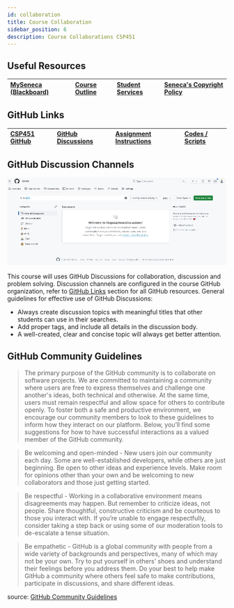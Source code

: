 ```yaml
---
id: collaboration
title: Course Collaboration
sidebar_position: 6
description: Course Collaborations CSP451
---
```


## Useful Resources

| [MySeneca (Blackboard)](https://my.senecacollege.ca/) | [Course Outline](https://apps.senecapolytechnic.ca/ssos/findOutline.do?termCode=08424&subjectCode=CSP451&schoolCode=ITAS) | [Student Services](https://www.senecapolytechnic.ca/about/policies/academics-and-student-services.html) | [Seneca's Copyright Policy](https://www.senecapolytechnic.ca/about/policies/copyright-policy.html) |
| :--- | :--- | :--- | :--- |

## GitHub Links

| [CSP451 GitHub](https://github.com/CSP451) | [GitHub Discussions](https://github.com/orgs/CSP451/discussions) | [Assignment Instructions](https://github.com/CSP451/) | [Codes / Scripts](https://github.com/CSP451) |
| :--- | :--- | :--- | :--- |

## GitHub Discussion Channels

![github-collaborations](/img/about/github_discussions.jpg)

This course will uses GitHub Discussions for collaboration, discussion and problem solving. Discussion channels are configured  in the course GitHub organization, refer to [GitHub Links](#github-links) section for all GitHub resources. General guidelines for effective use of GitHub Discussions:

- Always create discussion topics with meaningful titles that other students can use in their searches.
- Add proper tags, and include all details in the discussion body.
- A well-created, clear and concise topic will always get better attention.

## GitHub Community Guidelines

> The primary purpose of the GitHub community is to collaborate on software projects. We are committed to maintaining a community where users are free to express themselves and challenge one another's ideas, both technical and otherwise. At the same time, users must remain respectful and allow space for others to contribute openly. To foster both a safe and productive environment, we encourage our community members to look to these guidelines to inform how they interact on our platform. Below, you’ll find some suggestions for how to have successful interactions as a valued member of the GitHub community.

> Be welcoming and open-minded - New users join our community each day. Some are well-established developers, while others are just beginning. Be open to other ideas and experience levels. Make room for opinions other than your own and be welcoming to new collaborators and those just getting started.

> Be respectful - Working in a collaborative environment means disagreements may happen. But remember to criticize ideas, not people. Share thoughtful, constructive criticism and be courteous to those you interact with. If you’re unable to engage respectfully, consider taking a step back or using some of our moderation tools to de-escalate a tense situation.

> Be empathetic - GitHub is a global community with people from a wide variety of backgrounds and perspectives, many of which may not be your own. Try to put yourself in others’ shoes and understand their feelings before you address them. Do your best to help make GitHub a community where others feel safe to make contributions, participate in discussions, and share different ideas.

source: [GitHub Community Guidelines](https://docs.github.com/en/site-policy/github-terms/github-community-guidelines)